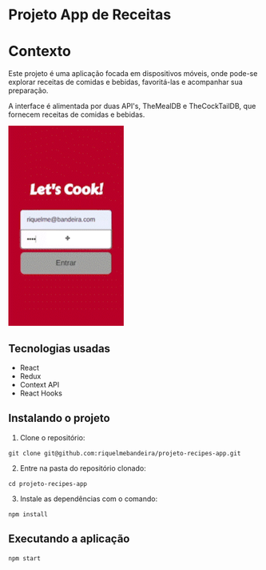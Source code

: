 # Projeto App de Receitas

# Contexto

Este projeto é uma aplicação focada em dispositivos móveis, onde pode-se explorar receitas de comidas e bebidas, favoritá-las e acompanhar sua preparação.

A interface é alimentada por duas API's, TheMealDB e TheCockTailDB, que fornecem receitas de comidas e bebidas.

<img alt="Preview da aplicação" src="preview.gif" height="400px" />

## Tecnologias usadas

* React
* Redux
* Context API
* React Hooks

## Instalando o projeto

1. Clone o repositório:

```
git clone git@github.com:riquelmebandeira/projeto-recipes-app.git
```

2. Entre na pasta do repositório clonado:

```
cd projeto-recipes-app
```

3. Instale as dependências com o comando:

```
npm install
```

## Executando a aplicação

  ```
  npm start
  ```
